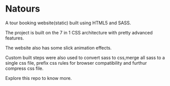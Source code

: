 # Natours

A tour booking website(static) built using HTML5 and SASS.

The project is built on the 7 in 1 CSS architecture with pretty advanced features.

The website also has some slick animation effects. 

Custom built steps were also used to convert sass to css,merge all sass to a single css file, prefix css rules for browser compatibility and furthur compress css file.

Explore this repo to know more.
